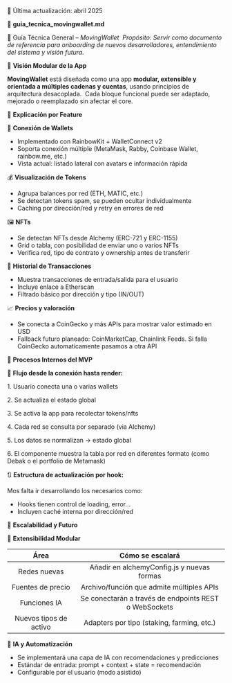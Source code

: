 ﻿📅 Última actualización: abril 2025



🧠 **guia\_tecnica\_movingwallet.md**

📘 Guía Técnica General – *MovingWallet*  *Propósito: Servir como documento de referencia para onboarding de nuevos desarrolladores, entendimiento del sistema y visión futura.*



🧭 **Visión Modular de la App**

**MovingWallet** está diseñada como una app **modular, extensible y orientada a múltiples cadenas y cuentas**, usando principios de arquitectura desacoplada.  Cada bloque funcional puede ser adaptado, mejorado o reemplazado sin afectar el core.

🧩 **Explicación por Feature**

🔐 **Conexión de Wallets**

- Implementado con RainbowKit + WalletConnect v2  
- Soporta conexión múltiple (MetaMask, Rabby, Coinbase Wallet, rainbow.me, etc.)  
- Vista actual: listado lateral con avatars e información rápida  

💰 **Visualización de Tokens**

- Agrupa balances por red (ETH, MATIC, etc.)  
- Se detectan tokens spam, se pueden ocultar individualmente  
- Caching por dirección/red y retry en errores de red  

🖼️ **NFTs**

- Se detectan NFTs desde Alchemy (ERC-721 y ERC-1155)  
- Grid o tabla, con posibilidad de enviar uno o varios NFTs  
- Verifica red, tipo de contrato y ownership antes de transferir  

📜 **Historial de Transacciones**

- Muestra transacciones de entrada/salida para el usuario  
- Incluye enlace a Etherscan  
- Filtrado básico por dirección y tipo (IN/OUT)  

📈 **Precios y valoración**

- Se conecta a CoinGecko y más APIs para mostrar valor estimado en USD  
- Fallback futuro planeado: CoinMarketCap, Chainlink Feeds. Si falla CoinGecko automaticamente pasamos a otra API  



🧪 **Procesos Internos del MVP**

🔄 **Flujo desde la conexión hasta render:**

1\. Usuario conecta una o varias wallets

2\. Se actualiza el estado global

3\. Se activa la app para recolectar tokens/nfts

4\. Cada red se consulta por separado (via Alchemy)

5\. Los datos se normalizan → estado global

6\. El componente muestra la tabla por red en diferentes formato (como Debak o el portfolio de Metamask)

🔃 **Estructura de actualización por hook:**

Mos falta ir desarrollando los necesarios como:

- Hooks tienen control de loading, error…  
- Incluyen caché interna por dirección/red




🌱 **Escalabilidad y Futuro**

🔧 **Extensibilidad Modular**

|**Área**|**Cómo se escalará**|
| :-: | :-: |
|Redes nuevas|Añadir en alchemyConfig.js y nuevas formas|
|Fuentes de precio|Archivo/función que admite múltiples APIs|
|Funciones IA|Se conectarán a través de endpoints REST o WebSockets|
|Nuevos tipos de activo|Adapters por tipo (staking, farming, etc.)|

🧠 **IA y Automatización**

- Se implementará una capa de IA con recomendaciones y predicciones  
- Estándar de entrada: prompt + context + state = recomendación  
- Configurable por el usuario (modo asistido)  





